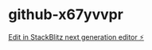 # github-x67yvvpr

[Edit in StackBlitz next generation editor ⚡️](https://stackblitz.com/~/github.com/LucasBrsks/github-x67yvvpr)